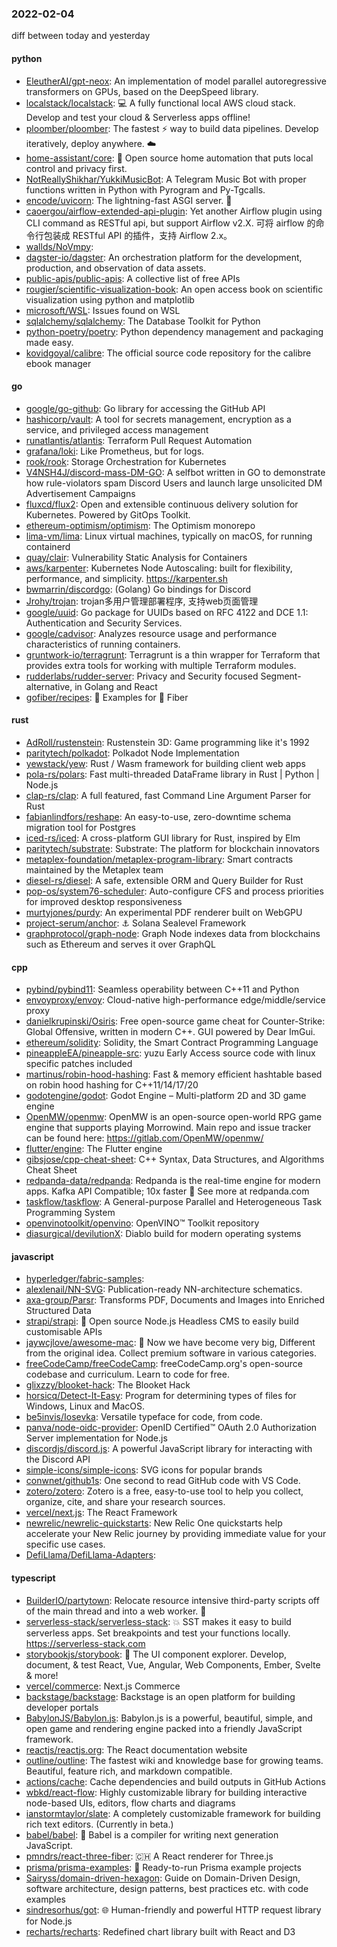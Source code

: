 ### 2022-02-04
diff between today and yesterday

#### python
* [EleutherAI/gpt-neox](https://github.com/EleutherAI/gpt-neox): An implementation of model parallel autoregressive transformers on GPUs, based on the DeepSpeed library.
* [localstack/localstack](https://github.com/localstack/localstack): 💻 A fully functional local AWS cloud stack. Develop and test your cloud & Serverless apps offline!
* [ploomber/ploomber](https://github.com/ploomber/ploomber): The fastest ⚡️ way to build data pipelines. Develop iteratively, deploy anywhere. ☁️
* [home-assistant/core](https://github.com/home-assistant/core): 🏡 Open source home automation that puts local control and privacy first.
* [NotReallyShikhar/YukkiMusicBot](https://github.com/NotReallyShikhar/YukkiMusicBot): A Telegram Music Bot with proper functions written in Python with Pyrogram and Py-Tgcalls.
* [encode/uvicorn](https://github.com/encode/uvicorn): The lightning-fast ASGI server. 🦄
* [caoergou/airflow-extended-api-plugin](https://github.com/caoergou/airflow-extended-api-plugin): Yet another Airflow plugin using CLI command as RESTful api, but support Airflow v2.X. 可将 airflow 的命令行包装成 RESTful API 的插件，支持 Airflow 2.x。
* [wallds/NoVmpy](https://github.com/wallds/NoVmpy): 
* [dagster-io/dagster](https://github.com/dagster-io/dagster): An orchestration platform for the development, production, and observation of data assets.
* [public-apis/public-apis](https://github.com/public-apis/public-apis): A collective list of free APIs
* [rougier/scientific-visualization-book](https://github.com/rougier/scientific-visualization-book): An open access book on scientific visualization using python and matplotlib
* [microsoft/WSL](https://github.com/microsoft/WSL): Issues found on WSL
* [sqlalchemy/sqlalchemy](https://github.com/sqlalchemy/sqlalchemy): The Database Toolkit for Python
* [python-poetry/poetry](https://github.com/python-poetry/poetry): Python dependency management and packaging made easy.
* [kovidgoyal/calibre](https://github.com/kovidgoyal/calibre): The official source code repository for the calibre ebook manager

#### go
* [google/go-github](https://github.com/google/go-github): Go library for accessing the GitHub API
* [hashicorp/vault](https://github.com/hashicorp/vault): A tool for secrets management, encryption as a service, and privileged access management
* [runatlantis/atlantis](https://github.com/runatlantis/atlantis): Terraform Pull Request Automation
* [grafana/loki](https://github.com/grafana/loki): Like Prometheus, but for logs.
* [rook/rook](https://github.com/rook/rook): Storage Orchestration for Kubernetes
* [V4NSH4J/discord-mass-DM-GO](https://github.com/V4NSH4J/discord-mass-DM-GO): A selfbot written in GO to demonstrate how rule-violators spam Discord Users and launch large unsolicited DM Advertisement Campaigns
* [fluxcd/flux2](https://github.com/fluxcd/flux2): Open and extensible continuous delivery solution for Kubernetes. Powered by GitOps Toolkit.
* [ethereum-optimism/optimism](https://github.com/ethereum-optimism/optimism): The Optimism monorepo
* [lima-vm/lima](https://github.com/lima-vm/lima): Linux virtual machines, typically on macOS, for running containerd
* [quay/clair](https://github.com/quay/clair): Vulnerability Static Analysis for Containers
* [aws/karpenter](https://github.com/aws/karpenter): Kubernetes Node Autoscaling: built for flexibility, performance, and simplicity. https://karpenter.sh
* [bwmarrin/discordgo](https://github.com/bwmarrin/discordgo): (Golang) Go bindings for Discord
* [Jrohy/trojan](https://github.com/Jrohy/trojan): trojan多用户管理部署程序, 支持web页面管理
* [google/uuid](https://github.com/google/uuid): Go package for UUIDs based on RFC 4122 and DCE 1.1: Authentication and Security Services.
* [google/cadvisor](https://github.com/google/cadvisor): Analyzes resource usage and performance characteristics of running containers.
* [gruntwork-io/terragrunt](https://github.com/gruntwork-io/terragrunt): Terragrunt is a thin wrapper for Terraform that provides extra tools for working with multiple Terraform modules.
* [rudderlabs/rudder-server](https://github.com/rudderlabs/rudder-server): Privacy and Security focused Segment-alternative, in Golang and React
* [gofiber/recipes](https://github.com/gofiber/recipes): 📁 Examples for 🚀 Fiber

#### rust
* [AdRoll/rustenstein](https://github.com/AdRoll/rustenstein): Rustenstein 3D: Game programming like it's 1992
* [paritytech/polkadot](https://github.com/paritytech/polkadot): Polkadot Node Implementation
* [yewstack/yew](https://github.com/yewstack/yew): Rust / Wasm framework for building client web apps
* [pola-rs/polars](https://github.com/pola-rs/polars): Fast multi-threaded DataFrame library in Rust | Python | Node.js
* [clap-rs/clap](https://github.com/clap-rs/clap): A full featured, fast Command Line Argument Parser for Rust
* [fabianlindfors/reshape](https://github.com/fabianlindfors/reshape): An easy-to-use, zero-downtime schema migration tool for Postgres
* [iced-rs/iced](https://github.com/iced-rs/iced): A cross-platform GUI library for Rust, inspired by Elm
* [paritytech/substrate](https://github.com/paritytech/substrate): Substrate: The platform for blockchain innovators
* [metaplex-foundation/metaplex-program-library](https://github.com/metaplex-foundation/metaplex-program-library): Smart contracts maintained by the Metaplex team
* [diesel-rs/diesel](https://github.com/diesel-rs/diesel): A safe, extensible ORM and Query Builder for Rust
* [pop-os/system76-scheduler](https://github.com/pop-os/system76-scheduler): Auto-configure CFS and process priorities for improved desktop responsiveness
* [murtyjones/purdy](https://github.com/murtyjones/purdy): An experimental PDF renderer built on WebGPU
* [project-serum/anchor](https://github.com/project-serum/anchor): ⚓ Solana Sealevel Framework
* [graphprotocol/graph-node](https://github.com/graphprotocol/graph-node): Graph Node indexes data from blockchains such as Ethereum and serves it over GraphQL

#### cpp
* [pybind/pybind11](https://github.com/pybind/pybind11): Seamless operability between C++11 and Python
* [envoyproxy/envoy](https://github.com/envoyproxy/envoy): Cloud-native high-performance edge/middle/service proxy
* [danielkrupinski/Osiris](https://github.com/danielkrupinski/Osiris): Free open-source game cheat for Counter-Strike: Global Offensive, written in modern C++. GUI powered by Dear ImGui.
* [ethereum/solidity](https://github.com/ethereum/solidity): Solidity, the Smart Contract Programming Language
* [pineappleEA/pineapple-src](https://github.com/pineappleEA/pineapple-src): yuzu Early Access source code with linux specific patches included
* [martinus/robin-hood-hashing](https://github.com/martinus/robin-hood-hashing): Fast & memory efficient hashtable based on robin hood hashing for C++11/14/17/20
* [godotengine/godot](https://github.com/godotengine/godot): Godot Engine – Multi-platform 2D and 3D game engine
* [OpenMW/openmw](https://github.com/OpenMW/openmw): OpenMW is an open-source open-world RPG game engine that supports playing Morrowind. Main repo and issue tracker can be found here: https://gitlab.com/OpenMW/openmw/
* [flutter/engine](https://github.com/flutter/engine): The Flutter engine
* [gibsjose/cpp-cheat-sheet](https://github.com/gibsjose/cpp-cheat-sheet): C++ Syntax, Data Structures, and Algorithms Cheat Sheet
* [redpanda-data/redpanda](https://github.com/redpanda-data/redpanda): Redpanda is the real-time engine for modern apps. Kafka API Compatible; 10x faster 🚀 See more at redpanda.com
* [taskflow/taskflow](https://github.com/taskflow/taskflow): A General-purpose Parallel and Heterogeneous Task Programming System
* [openvinotoolkit/openvino](https://github.com/openvinotoolkit/openvino): OpenVINO™ Toolkit repository
* [diasurgical/devilutionX](https://github.com/diasurgical/devilutionX): Diablo build for modern operating systems

#### javascript
* [hyperledger/fabric-samples](https://github.com/hyperledger/fabric-samples): 
* [alexlenail/NN-SVG](https://github.com/alexlenail/NN-SVG): Publication-ready NN-architecture schematics.
* [axa-group/Parsr](https://github.com/axa-group/Parsr): Transforms PDF, Documents and Images into Enriched Structured Data
* [strapi/strapi](https://github.com/strapi/strapi): 🚀 Open source Node.js Headless CMS to easily build customisable APIs
* [jaywcjlove/awesome-mac](https://github.com/jaywcjlove/awesome-mac):  Now we have become very big, Different from the original idea. Collect premium software in various categories.
* [freeCodeCamp/freeCodeCamp](https://github.com/freeCodeCamp/freeCodeCamp): freeCodeCamp.org's open-source codebase and curriculum. Learn to code for free.
* [glixzzy/blooket-hack](https://github.com/glixzzy/blooket-hack): The Blooket Hack
* [horsicq/Detect-It-Easy](https://github.com/horsicq/Detect-It-Easy): Program for determining types of files for Windows, Linux and MacOS.
* [be5invis/Iosevka](https://github.com/be5invis/Iosevka): Versatile typeface for code, from code.
* [panva/node-oidc-provider](https://github.com/panva/node-oidc-provider): OpenID Certified™ OAuth 2.0 Authorization Server implementation for Node.js
* [discordjs/discord.js](https://github.com/discordjs/discord.js): A powerful JavaScript library for interacting with the Discord API
* [simple-icons/simple-icons](https://github.com/simple-icons/simple-icons): SVG icons for popular brands
* [conwnet/github1s](https://github.com/conwnet/github1s): One second to read GitHub code with VS Code.
* [zotero/zotero](https://github.com/zotero/zotero): Zotero is a free, easy-to-use tool to help you collect, organize, cite, and share your research sources.
* [vercel/next.js](https://github.com/vercel/next.js): The React Framework
* [newrelic/newrelic-quickstarts](https://github.com/newrelic/newrelic-quickstarts): New Relic One quickstarts help accelerate your New Relic journey by providing immediate value for your specific use cases.
* [DefiLlama/DefiLlama-Adapters](https://github.com/DefiLlama/DefiLlama-Adapters): 

#### typescript
* [BuilderIO/partytown](https://github.com/BuilderIO/partytown): Relocate resource intensive third-party scripts off of the main thread and into a web worker. 🎉
* [serverless-stack/serverless-stack](https://github.com/serverless-stack/serverless-stack): 💥 SST makes it easy to build serverless apps. Set breakpoints and test your functions locally. https://serverless-stack.com
* [storybookjs/storybook](https://github.com/storybookjs/storybook): 📓 The UI component explorer. Develop, document, & test React, Vue, Angular, Web Components, Ember, Svelte & more!
* [vercel/commerce](https://github.com/vercel/commerce): Next.js Commerce
* [backstage/backstage](https://github.com/backstage/backstage): Backstage is an open platform for building developer portals
* [BabylonJS/Babylon.js](https://github.com/BabylonJS/Babylon.js): Babylon.js is a powerful, beautiful, simple, and open game and rendering engine packed into a friendly JavaScript framework.
* [reactjs/reactjs.org](https://github.com/reactjs/reactjs.org): The React documentation website
* [outline/outline](https://github.com/outline/outline): The fastest wiki and knowledge base for growing teams. Beautiful, feature rich, and markdown compatible.
* [actions/cache](https://github.com/actions/cache): Cache dependencies and build outputs in GitHub Actions
* [wbkd/react-flow](https://github.com/wbkd/react-flow): Highly customizable library for building interactive node-based UIs, editors, flow charts and diagrams
* [ianstormtaylor/slate](https://github.com/ianstormtaylor/slate): A completely customizable framework for building rich text editors. (Currently in beta.)
* [babel/babel](https://github.com/babel/babel): 🐠 Babel is a compiler for writing next generation JavaScript.
* [pmndrs/react-three-fiber](https://github.com/pmndrs/react-three-fiber): 🇨🇭 A React renderer for Three.js
* [prisma/prisma-examples](https://github.com/prisma/prisma-examples): 🚀 Ready-to-run Prisma example projects
* [Sairyss/domain-driven-hexagon](https://github.com/Sairyss/domain-driven-hexagon): Guide on Domain-Driven Design, software architecture, design patterns, best practices etc. with code examples
* [sindresorhus/got](https://github.com/sindresorhus/got): 🌐 Human-friendly and powerful HTTP request library for Node.js
* [recharts/recharts](https://github.com/recharts/recharts): Redefined chart library built with React and D3
